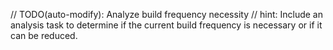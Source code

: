 // TODO(auto-modify): Analyze build frequency necessity
// hint: Include an analysis task to determine if the current build frequency is necessary or if it can be reduced.
